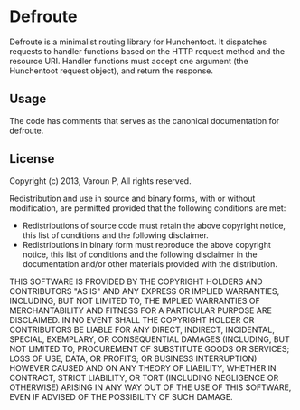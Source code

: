 # Defroute

Defroute is a minimalist routing library for Hunchentoot. It dispatches requests to handler
functions based on the HTTP request method and the resource URI. Handler functions must accept
one argument (the Hunchentoot request object), and return the response.

## Usage

The code has comments that serves as the canonical documentation for defroute.

## License

Copyright (c) 2013, Varoun P, All rights reserved.

Redistribution and use in source and binary forms, with or without modification, are permitted
provided that the following conditions are met:
* Redistributions of source code must retain the above copyright notice, this list of conditions
and the following disclaimer. 
* Redistributions in binary form must reproduce the above copyright notice, this list of
conditions and the following disclaimer in the documentation and/or other materials provided
with the distribution. 

THIS SOFTWARE IS PROVIDED BY THE COPYRIGHT HOLDERS AND CONTRIBUTORS "AS IS" AND ANY EXPRESS OR
IMPLIED WARRANTIES, INCLUDING, BUT NOT LIMITED TO, THE IMPLIED WARRANTIES OF MERCHANTABILITY AND
FITNESS FOR A PARTICULAR PURPOSE ARE DISCLAIMED. IN NO EVENT SHALL THE COPYRIGHT HOLDER OR
CONTRIBUTORS BE LIABLE FOR ANY DIRECT, INDIRECT, INCIDENTAL, SPECIAL, EXEMPLARY, OR
CONSEQUENTIAL DAMAGES (INCLUDING, BUT NOT LIMITED TO, PROCUREMENT OF SUBSTITUTE GOODS OR
SERVICES; LOSS OF USE, DATA, OR PROFITS; OR BUSINESS INTERRUPTION) HOWEVER CAUSED AND ON ANY
THEORY OF LIABILITY, WHETHER IN CONTRACT, STRICT LIABILITY, OR TORT (INCLUDING NEGLIGENCE OR
OTHERWISE) ARISING IN ANY WAY OUT OF THE USE OF THIS SOFTWARE, EVEN IF ADVISED OF THE
POSSIBILITY OF SUCH DAMAGE.
